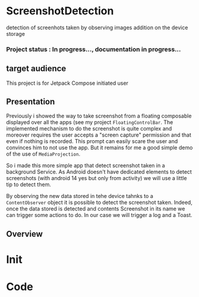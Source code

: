 # ScreenshotDetection
detection of screenhots taken by observing images addition on the device storage


### Project status : In progress..., documentation in progress...

## target audience
This project is for Jetpack Compose initiated user

## Presentation
Previously i showed the way to take screenshot from a floating composable displayed over all the apps (see my project `FloatingControlBar`. The implemented mechanism to do the screenshot is quite complex and moreover requires the user accepts a "screen capture" permission and that even if nothing is recorded. This prompt can easily scare the user and convinces him to not use the app. But it remains for me a good simple demo of the use of `MediaProjection`.

So i made this more simple app that detect screenshot taken in a background Service. As Android doesn't have dedicated elements to detect screenshots (with android 14 yes but only from activity) we will use a little tip to detect them. 


By observing the new data stored in tehe device tahnks to a `ContentObserver` object it is possible to detect the screenshot taken. Indeed, once the data stored is detected and contents Screenshot in its name we can trigger some actions to do. In our case we will trigger a log and a Toast.








## Overview

# Init

# Code
